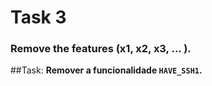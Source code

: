 # Task 3
### Remove the features (x1, x2, x3, ... ).

##Task:
**Remover a funcionalidade `HAVE_SSH1`.**
